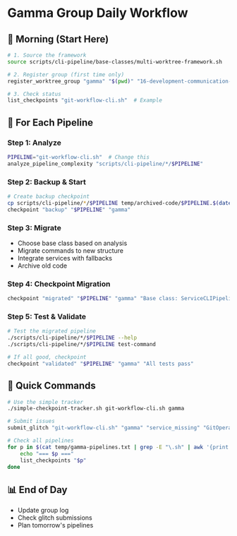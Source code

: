 # Gamma Group Daily Workflow

## 🌅 Morning (Start Here)
```bash
# 1. Source the framework
source scripts/cli-pipeline/base-classes/multi-worktree-framework.sh

# 2. Register group (first time only)
register_worktree_group "gamma" "$(pwd)" "16-development-communication-pipelines"

# 3. Check status
list_checkpoints "git-workflow-cli.sh"  # Example
```

## 🔧 For Each Pipeline

### Step 1: Analyze
```bash
PIPELINE="git-workflow-cli.sh"  # Change this
analyze_pipeline_complexity "scripts/cli-pipeline/*/$PIPELINE"
```

### Step 2: Backup & Start
```bash
# Create backup checkpoint
cp scripts/cli-pipeline/*/$PIPELINE temp/archived-code/$PIPELINE.$(date +%Y%m%d)
checkpoint "backup" "$PIPELINE" "gamma"
```

### Step 3: Migrate
- Choose base class based on analysis
- Migrate commands to new structure
- Integrate services with fallbacks
- Archive old code

### Step 4: Checkpoint Migration
```bash
checkpoint "migrated" "$PIPELINE" "gamma" "Base class: ServiceCLIPipeline"
```

### Step 5: Test & Validate
```bash
# Test the migrated pipeline
./scripts/cli-pipeline/*/$PIPELINE --help
./scripts/cli-pipeline/*/$PIPELINE test-command

# If all good, checkpoint
checkpoint "validated" "$PIPELINE" "gamma" "All tests pass"
```

## 🎯 Quick Commands

```bash
# Use the simple tracker
./simple-checkpoint-tracker.sh git-workflow-cli.sh gamma

# Submit issues
submit_glitch "git-workflow-cli.sh" "gamma" "service_missing" "GitOperationsService not found" "high"

# Check all pipelines
for p in $(cat temp/gamma-pipelines.txt | grep -E "\.sh" | awk '{print $2}'); do
    echo "=== $p ==="
    list_checkpoints "$p"
done
```

## 📊 End of Day
- Update group log
- Check glitch submissions
- Plan tomorrow's pipelines
